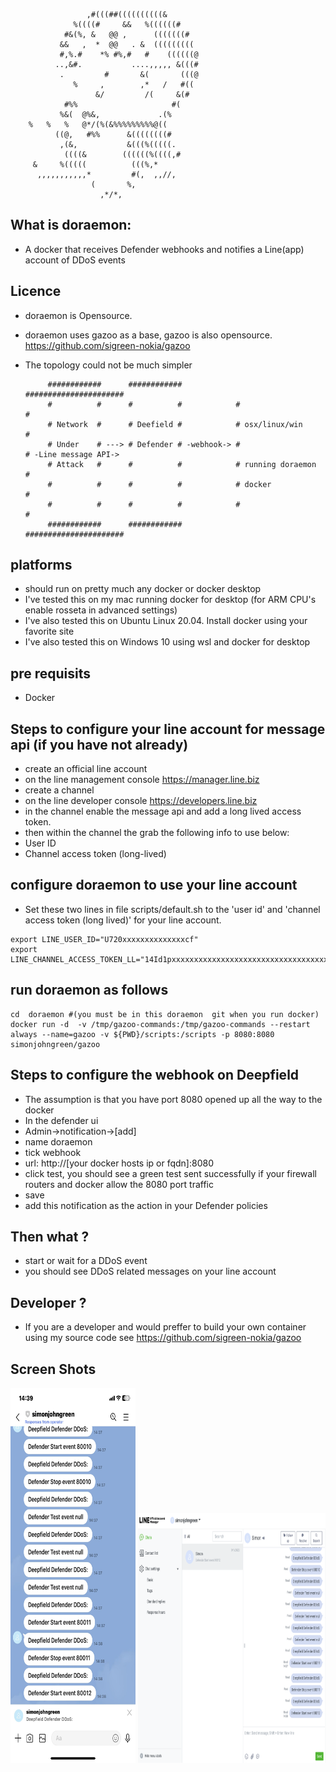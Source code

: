                                           
                     ,#(((##((((((((((&       
                  %((((#     &&   %((((((#    
                #&(%, &   @@ ,      (((((((#  
               &&   ,  *  @@   . &  ((((((((( 
               #,%.#    *% #%,#   #    ((((((@
              ..,&#.           ....,,,,, &(((#
               .         #       &(       (((@
                  %     ,        ,*   /   #(( 
                       &/         /(     &(#  
                #%%                     #(    
               %&(  @%&,             .(%      
        %   %   %   @*/(%(&%%%%%%%%%@((       
              ((@,   #%%      &((((((((#      
               ,(&,           &(((%(((((.     
                ((((&        ((((((%((((,#    
         &     %(((((          (((%,*         
          ,,,,,,,,,,,*         #(,  ,,//,     
                      (       %,              
                        ,*/*,     


## What is doraemon:

* A docker that receives Defender webhooks and notifies a Line(app) account of DDoS events

## Licence

* doraemon is Opensource. 
* doraemon uses gazoo as a base, gazoo is also opensource. https://github.com/sigreen-nokia/gazoo 

* The topology could not be much simpler
   
           ############      ############            ######################
           #          #      #          #            #                    #
           # Network  #      # Deefield #            # osx/linux/win      #
           # Under    # ---> # Defender # -webhook-> #                    # -Line message API->
           # Attack   #      #          #            # running doraemon   #
           #          #      #          #            # docker             #
           #          #      #          #            #                    #
           ############      ############            ######################
     
## platforms

* should run on pretty much any docker or docker desktop
* I've tested this on my mac running docker for desktop (for ARM CPU's enable rosseta in advanced settings)
* I've also tested this on Ubuntu Linux 20.04. Install docker using your favorite site 
* I've also tested this on Windows 10 using wsl and docker for desktop 

## pre requisits

* Docker 

## Steps to configure your line account for message api (if you have not already)

* create an official line account
* on the line management console https://manager.line.biz
*    create a channel
* on the line developer console https://developers.line.biz
*   in the channel enable the message api and add a long lived access token.
*   then within the channel the grab the following info to use below:
*   User ID
*   Channel access token (long-lived)

## configure doraemon to use your line account

* Set these two lines in file scripts/default.sh to the 'user id' and 'channel access token (long lived)' for your line account. 

```
export LINE_USER_ID="U720xxxxxxxxxxxxxxcf"
export LINE_CHANNEL_ACCESS_TOKEN_LL="14Id1pxxxxxxxxxxxxxxxxxxxxxxxxxxxxxxxxxxxxxxxxxxxxxxxxDnyilFU="
```

## run doraemon as follows 

```
cd  doraemon #(you must be in this doraemon  git when you run docker)
docker run -d  -v /tmp/gazoo-commands:/tmp/gazoo-commands --restart always --name=gazoo -v ${PWD}/scripts:/scripts -p 8080:8080 simonjohngreen/gazoo
```

## Steps to configure the webhook on Deepfield
* The assumption is that you have port 8080 opened up all the way to the docker
*  In the defender ui
*  Admin->notification->[add]
*  name doraemon        
*  tick webhook         
*  url: http://[your docker hosts ip or fqdn]:8080
*  click test, you should see a green test sent successfully if your firewall routers and docker allow the 8080 port traffic
*  save
*  add this notification as the action in your Defender policies

## Then what ?

* start or wait for a DDoS event 
* you should see DDoS related messages on your line account

## Developer ? 
* If you are a developer and would preffer to build your own container using my source code see https://github.com/sigreen-nokia/gazoo 

## Screen Shots

<img src="https://github.com/sigreen-nokia/doraemon/blob/main/pics/line-phone-app.jpg" alt="Alt Text" width="200" height="600">

<img src="https://github.com/sigreen-nokia/doraemon/blob/main/pics/line-web-app.png" alt="Alt Text" width="300" height="400">


